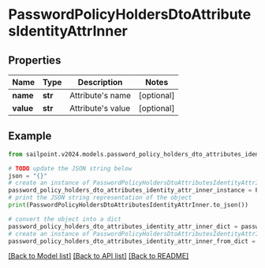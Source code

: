 # PasswordPolicyHoldersDtoAttributesIdentityAttrInner


## Properties

Name | Type | Description | Notes
------------ | ------------- | ------------- | -------------
**name** | **str** | Attribute&#39;s name | [optional] 
**value** | **str** | Attribute&#39;s value | [optional] 

## Example

```python
from sailpoint.v2024.models.password_policy_holders_dto_attributes_identity_attr_inner import PasswordPolicyHoldersDtoAttributesIdentityAttrInner

# TODO update the JSON string below
json = "{}"
# create an instance of PasswordPolicyHoldersDtoAttributesIdentityAttrInner from a JSON string
password_policy_holders_dto_attributes_identity_attr_inner_instance = PasswordPolicyHoldersDtoAttributesIdentityAttrInner.from_json(json)
# print the JSON string representation of the object
print(PasswordPolicyHoldersDtoAttributesIdentityAttrInner.to_json())

# convert the object into a dict
password_policy_holders_dto_attributes_identity_attr_inner_dict = password_policy_holders_dto_attributes_identity_attr_inner_instance.to_dict()
# create an instance of PasswordPolicyHoldersDtoAttributesIdentityAttrInner from a dict
password_policy_holders_dto_attributes_identity_attr_inner_from_dict = PasswordPolicyHoldersDtoAttributesIdentityAttrInner.from_dict(password_policy_holders_dto_attributes_identity_attr_inner_dict)
```
[[Back to Model list]](../README.md#documentation-for-models) [[Back to API list]](../README.md#documentation-for-api-endpoints) [[Back to README]](../README.md)


